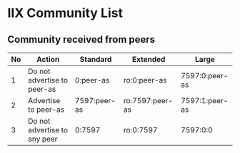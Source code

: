 # IIX Community List #
## Community received from peers ##
| No | Action | Standard | Extended | Large |
| -- | ------ | -------- | -------- | ----- |
| 1 | Do not advertise to peer-as | 0:peer-as | ro:0:peer-as | 7597:0:peer-as |
| 2 | Advertise to peer-as | 7597:peer-as | ro:7597:peer-as | 7597:1:peer-as |
| 3 | Do not advertise to any peer | 0:7597 | ro:0:7597 | 7597:0:0 |

